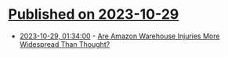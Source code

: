 # [Published on 2023-10-29](index.md)

* [2023-10-29, 01:34:00](https://slashdot.org/story/23/10/28/230234/are-amazon-warehouse-injuries-more-widespread-than-thought?utm_source=rss1.0mainlinkanon&utm_medium=feed) - [Are Amazon Warehouse Injuries More Widespread Than Thought?](https://slashdot.org/story/23/10/28/230234/are-amazon-warehouse-injuries-more-widespread-than-thought?utm_source=rss1.0mainlinkanon&utm_medium=feed)

